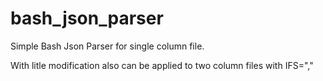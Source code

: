 # bash_json_parser
Simple Bash Json Parser
for single column file.

With litle modification also can be applied to two column files with IFS=","
